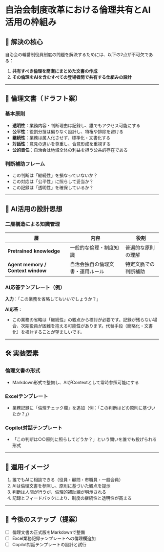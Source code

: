 # 自治会制度改革における倫理共有とAI活用の枠組み

## 🎯 解決の核心

自治会の輪番制役員制度の問題を解決するためには、以下の2点が不可欠である：

1. **共有すべき倫理を簡潔にまとめた文書の作成**
2. **その倫理をAIを含むすべての登場者間で共有する仕組みの設計**

---

## 🧭 倫理文書（ドラフト案）

### 基本原則

- **透明性**：業務内容・判断理由は記録し、誰でもアクセス可能にする  
- **公平性**：役割分担は偏りなく設計し、特権や排除を避ける  
- **継続性**：業務は属人化させず、標準化・文書化する  
- **対話性**：意見の違いを尊重し、合意形成を重視する  
- **公的責任**：自治会は地域全体の利益を担う公共的存在である  

### 判断補助フレーム

- この判断は「継続性」を損なっていないか？  
- この対応は「公平性」に照らして妥当か？  
- この記録は「透明性」を確保しているか？  

---

## 🧠 AI活用の設計思想

### 二層構造による知識管理

| 層 | 内容 | 役割 |
|----|------|------|
| **Pretrained knowledge** | 一般的な倫理・制度知識 | 普遍的な原則の理解 |
| **Agent memory / Context window** | 自治会独自の倫理文書・運用ルール | 特定文脈での判断補助 |

### AI応答テンプレート（例）

**入力**：「この業務を省略してもいいでしょうか？」

**AI応答**：
- この業務の省略は「継続性」の観点から検討が必要です。記録が残らない場合、次期役員が困難を抱える可能性があります。代替手段（簡略化・文書化）を検討することが望ましいです。

---

## 🛠️ 実装要素

### 倫理文書の形式
- Markdown形式で整備し、AIがContextとして常時参照可能にする

### Excelテンプレート
- 業務記録に「倫理チェック欄」を追加（例：「この判断はどの原則に基づいたか？」）

### Copilot対話テンプレート
- 「この判断は○○原則に照らしてどうか？」という問いを誰でも投げられる形式

---

## 🔄 運用イメージ

1. 誰でもAIに相談できる（役員・顧問・市職員・一般会員）
2. AIは倫理文書を参照し、原則に基づいた観点を提示
3. 判断は人間が行うが、倫理的補助線が明示される
4. 記録とフィードバックにより、制度の継続性と透明性が高まる

---

## 📌 今後のステップ（提案）

- [ ] 倫理文書の正式版をMarkdownで整備  
- [ ] Excel業務記録テンプレートへの倫理欄追加  
- [ ] Copilot対話テンプレートの設計と試行  